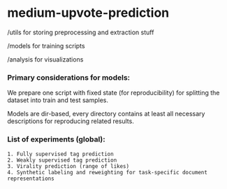 # medium-upvote-prediction

/utils for storing preprocessing and extraction stuff

/models for training scripts

/analysis for visualizations

### Primary considerations for models:

We prepare one script with fixed state (for reproducibility) for splitting the dataset into train and test samples.

Models are dir-based, every directory contains at least all necessary descriptions for reproducing related results.

### List of experiments (global):
	1. Fully supervised tag prediction
	2. Weakly supervised tag prediction
	3. Virality prediction (range of likes)
	4. Synthetic labeling and reweighting for task-specific document representations
